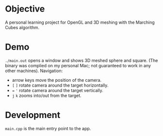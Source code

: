 
# Objective

A personal learning project for OpenGL and 3D meshing with the Marching Cubes algorithm.

# Demo

`./main.out` opens a window and shows 3D meshed sphere and square. (The binary was complied on my personal Mac; not guaranteed to work in any other machines).
Navigation:
- arrow keys move the position of the camera.
- `[` `]` rotate camera around the target horizontally.
- `=` `'` rotate camera around the target vertically.
- `j` `k` zooms into/out from the target.

# Development

`main.cpp` is the main entry point to the app.